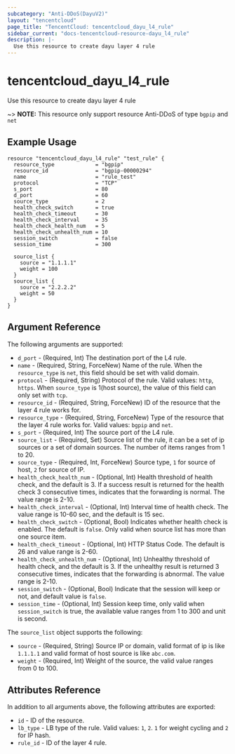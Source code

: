 ```yaml
---
subcategory: "Anti-DDoS(DayuV2)"
layout: "tencentcloud"
page_title: "TencentCloud: tencentcloud_dayu_l4_rule"
sidebar_current: "docs-tencentcloud-resource-dayu_l4_rule"
description: |-
  Use this resource to create dayu layer 4 rule
---
```


# tencentcloud_dayu_l4_rule

Use this resource to create dayu layer 4 rule

~> **NOTE:** This resource only support resource Anti-DDoS of type `bgpip` and `net`

## Example Usage

```hcl
resource "tencentcloud_dayu_l4_rule" "test_rule" {
  resource_type             = "bgpip"
  resource_id               = "bgpip-00000294"
  name                      = "rule_test"
  protocol                  = "TCP"
  s_port                    = 80
  d_port                    = 60
  source_type               = 2
  health_check_switch       = true
  health_check_timeout      = 30
  health_check_interval     = 35
  health_check_health_num   = 5
  health_check_unhealth_num = 10
  session_switch            = false
  session_time              = 300

  source_list {
    source = "1.1.1.1"
    weight = 100
  }
  source_list {
    source = "2.2.2.2"
    weight = 50
  }
}
```

## Argument Reference

The following arguments are supported:

* `d_port` - (Required, Int) The destination port of the L4 rule.
* `name` - (Required, String, ForceNew) Name of the rule. When the `resource_type` is `net`, this field should be set with valid domain.
* `protocol` - (Required, String) Protocol of the rule. Valid values: `http`, `https`. When `source_type` is 1(host source), the value of this field can only set with `tcp`.
* `resource_id` - (Required, String, ForceNew) ID of the resource that the layer 4 rule works for.
* `resource_type` - (Required, String, ForceNew) Type of the resource that the layer 4 rule works for. Valid values: `bgpip` and `net`.
* `s_port` - (Required, Int) The source port of the L4 rule.
* `source_list` - (Required, Set) Source list of the rule, it can be a set of ip sources or a set of domain sources. The number of items ranges from 1 to 20.
* `source_type` - (Required, Int, ForceNew) Source type, `1` for source of host, `2` for source of IP.
* `health_check_health_num` - (Optional, Int) Health threshold of health check, and the default is 3. If a success result is returned for the health check 3 consecutive times, indicates that the forwarding is normal. The value range is 2-10.
* `health_check_interval` - (Optional, Int) Interval time of health check. The value range is 10-60 sec, and the default is 15 sec.
* `health_check_switch` - (Optional, Bool) Indicates whether health check is enabled. The default is `false`. Only valid when source list has more than one source item.
* `health_check_timeout` - (Optional, Int) HTTP Status Code. The default is 26 and value range is 2-60.
* `health_check_unhealth_num` - (Optional, Int) Unhealthy threshold of health check, and the default is 3. If the unhealthy result is returned 3 consecutive times, indicates that the forwarding is abnormal. The value range is 2-10.
* `session_switch` - (Optional, Bool) Indicate that the session will keep or not, and default value is `false`.
* `session_time` - (Optional, Int) Session keep time, only valid when `session_switch` is true, the available value ranges from 1 to 300 and unit is second.

The `source_list` object supports the following:

* `source` - (Required, String) Source IP or domain, valid format of ip is like `1.1.1.1` and valid format of host source is like `abc.com`.
* `weight` - (Required, Int) Weight of the source, the valid value ranges from 0 to 100.

## Attributes Reference

In addition to all arguments above, the following attributes are exported:

* `id` - ID of the resource.
* `lb_type` - LB type of the rule. Valid values: `1`, `2`. `1` for weight cycling and `2` for IP hash.
* `rule_id` - ID of the layer 4 rule.


